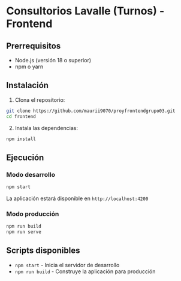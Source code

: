 # Consultorios Lavalle (Turnos) - Frontend

## Prerrequisitos

- Node.js (versión 18 o superior)
- npm o yarn

## Instalación

1. Clona el repositorio:

```bash
git clone https://github.com/maurii9070/proyfrontendgrupo03.git
cd frontend
```

2. Instala las dependencias:

```bash
npm install
```

## Ejecución

### Modo desarrollo

```bash
npm start
```

La aplicación estará disponible en `http://localhost:4200`

### Modo producción

```bash
npm run build
npm run serve
```

## Scripts disponibles

- `npm start` - Inicia el servidor de desarrollo
- `npm run build` - Construye la aplicación para producción
